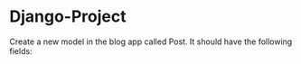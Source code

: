 # Django-Project
Create a new model in the blog app called Post. It should have the following fields:
